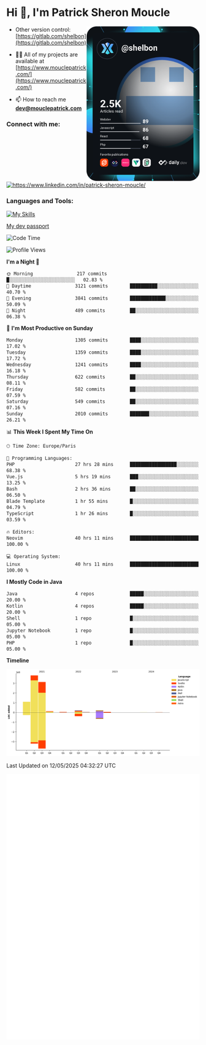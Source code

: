  
  <div align="left">
  <h1 align="left"> Hi 👋, I'm Patrick Sheron Moucle</h1>
<a     href="https://app.daily.dev/shelbon"><img src="https://github.com/shelbon/shelbon/blob/main/devcard.svg"  width="295" align="right" alt="shelbon's Dev Card"/></a>

- Other version control: [https://gitlab.com/shelbon](https://gitlab.com/shelbon)
- 👨‍💻 All of my projects are available at [https://www.mouclepatrick.com/](https://www.mouclepatrick.com/)

- 📫 How to reach me **dev@mouclepatrick.com**

<h3 align="left">Connect with me:</h3>
<p align="left">
<a href="https://linkedin.com/in/https://www.linkedin.com/in/patrick-sheron-moucle/" target="blank"  ><img align="center" src="https://raw.githubusercontent.com/rahuldkjain/github-profile-readme-generator/master/src/images/icons/Social/linked-in-alt.svg" alt="https://www.linkedin.com/in/patrick-sheron-moucle/" height="30" width="40" /></a>
</p>

<h3 align="left">Languages and Tools:</h3>
 
 [![My Skills](https://skillicons.dev/icons?i=kotlin,java,svelte,vue,spring,laravel,nuxt,htmx,go,php,elixir,graphql,css,html,tailwind,idea,vscode,redis,git,gitlab&perline=6&theme=light)](https://skillicons.dev)

[My dev passport](https://passeport.dev/p/e96cf336-11d7-4edd-916d-11af626333a8)
<!--START_SECTION:waka-->
![Code Time](http://img.shields.io/badge/Code%20Time-5%2C767%20hrs%2023%20mins-blue)

![Profile Views](http://img.shields.io/badge/Profile%20Views-0-blue)

**I'm a Night 🦉** 

```text
🌞 Morning                217 commits         █░░░░░░░░░░░░░░░░░░░░░░░░   02.83 % 
🌆 Daytime                3121 commits        ██████████░░░░░░░░░░░░░░░   40.70 % 
🌃 Evening                3841 commits        █████████████░░░░░░░░░░░░   50.09 % 
🌙 Night                  489 commits         ██░░░░░░░░░░░░░░░░░░░░░░░   06.38 % 
```
📅 **I'm Most Productive on Sunday** 

```text
Monday                   1305 commits        ████░░░░░░░░░░░░░░░░░░░░░   17.02 % 
Tuesday                  1359 commits        ████░░░░░░░░░░░░░░░░░░░░░   17.72 % 
Wednesday                1241 commits        ████░░░░░░░░░░░░░░░░░░░░░   16.18 % 
Thursday                 622 commits         ██░░░░░░░░░░░░░░░░░░░░░░░   08.11 % 
Friday                   582 commits         ██░░░░░░░░░░░░░░░░░░░░░░░   07.59 % 
Saturday                 549 commits         ██░░░░░░░░░░░░░░░░░░░░░░░   07.16 % 
Sunday                   2010 commits        ███████░░░░░░░░░░░░░░░░░░   26.21 % 
```


📊 **This Week I Spent My Time On** 

```text
🕑︎ Time Zone: Europe/Paris

💬 Programming Languages: 
PHP                      27 hrs 28 mins      █████████████████░░░░░░░░   68.38 % 
Vue.js                   5 hrs 19 mins       ███░░░░░░░░░░░░░░░░░░░░░░   13.25 % 
Bash                     2 hrs 36 mins       ██░░░░░░░░░░░░░░░░░░░░░░░   06.50 % 
Blade Template           1 hr 55 mins        █░░░░░░░░░░░░░░░░░░░░░░░░   04.79 % 
TypeScript               1 hr 26 mins        █░░░░░░░░░░░░░░░░░░░░░░░░   03.59 % 

🔥 Editors: 
Neovim                   40 hrs 11 mins      █████████████████████████   100.00 % 

💻 Operating System: 
Linux                    40 hrs 11 mins      █████████████████████████   100.00 % 
```

**I Mostly Code in Java** 

```text
Java                     4 repos             █████░░░░░░░░░░░░░░░░░░░░   20.00 % 
Kotlin                   4 repos             █████░░░░░░░░░░░░░░░░░░░░   20.00 % 
Shell                    1 repo              █░░░░░░░░░░░░░░░░░░░░░░░░   05.00 % 
Jupyter Notebook         1 repo              █░░░░░░░░░░░░░░░░░░░░░░░░   05.00 % 
PHP                      1 repo              █░░░░░░░░░░░░░░░░░░░░░░░░   05.00 % 
```



**Timeline**

![Lines of Code chart](https://raw.githubusercontent.com/shelbon/shelbon/main/assets/bar_graph.png)


 Last Updated on 12/05/2025 04:32:27 UTC
<!--END_SECTION:waka--> 
![Metrics](https://github.com/shelbon/shelbon/blob/main/github-metrics.svg)
